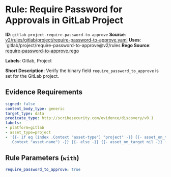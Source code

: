 # Rule: Require Password for Approvals in GitLab Project

**ID**: `gitlab-project-require-password-to-approve`
**Source**: [v2/rules/gitlab/project/require-password-to-approve.yaml](https://github.com/scribe-public/sample-policies/v2/rules/gitlab/project/require-password-to-approve.yaml)
**Uses**: `gitlab/project/require-password-to-approve@v2/rules
**Rego Source**: [require-password-to-approve.rego](https://github.com/scribe-public/sample-policies/v2/rules/gitlab/project/require-password-to-approve.rego)

**Labels**: Gitlab, Project

**Short Description**: Verify the binary field `require_password_to_approve` is set for the GitLab project.

## Evidence Requirements

```yaml
signed: false
content_body_type: generic
target_type: data
predicate_type: http://scribesecurity.com/evidence/discovery/v0.1
labels:
- platform=gitlab
- asset_type=project
- '{{- if eq (index .Context "asset-type") "project" -}} {{- asset_on_target (index
  .Context "asset-name") -}} {{- else -}} {{- asset_on_target nil -}} {{- end -}}'
```
## Rule Parameters (`with`)

```yaml
require_password_to_approve: true
```
